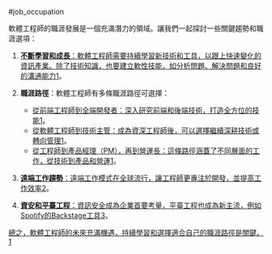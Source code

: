#job_occupation 

軟體工程師的職涯發展是一個充滿潛力的領域。讓我們一起探討一些關鍵趨勢和職涯選項：

1. [**不斷學習和成長**：軟體工程師需要持續學習新技術和工具，以跟上快速變化的資訊產業。除了技術知識，也要建立軟性技能，如分析問題、解決問題和良好的溝通能力](https://tw.alphacamp.co/blog/software-engineer-career-planning)[1](https://tw.alphacamp.co/blog/software-engineer-career-planning)。
    
2. **職涯路徑**：軟體工程師有多條職涯路徑可選擇：
    
    - [從前端工程師到全端開發者：深入研究前端和後端技術，打造全方位的技能](https://tw.alphacamp.co/blog/software-engineer-career-planning)[1](https://tw.alphacamp.co/blog/software-engineer-career-planning)。
    - [從軟體工程師到技術主管：成為資深工程師後，可以選擇繼續深耕技術或轉向管理](https://tw.alphacamp.co/blog/software-engineer-career-planning)[1](https://tw.alphacamp.co/blog/software-engineer-career-planning)。
    - [從工程師到產品經理（PM），再到營運長：這條路徑涵蓋了不同層面的工作，從技術到產品和營運](https://tw.alphacamp.co/blog/software-engineer-career-planning)[1](https://tw.alphacamp.co/blog/software-engineer-career-planning)。
3. [**遠端工作趨勢**：遠端工作模式在全球流行，讓工程師更專注於開發，並提高工作效率](https://www.yourator.co/company_blogs/644)[2](https://www.yourator.co/company_blogs/644)。
    
4. [**資安和平臺工程**：資訊安全成為企業首要考量，平臺工程也成為新主流，例如Spotify的Backstage工具](https://www.ithome.com.tw/news/160675)[3](https://www.ithome.com.tw/news/160675)。
    

[總之，軟體工程師的未來充滿機遇，持續學習和選擇適合自己的職涯路徑是關鍵。](https://tw.alphacamp.co/blog/software-engineer-career-planning)[1](https://tw.alphacamp.co/blog/software-engineer-career-planning)